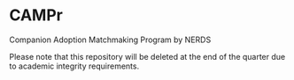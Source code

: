# CAMPr
Companion Adoption Matchmaking Program
by NERDS

Please note that this repository will be deleted at the end of the quarter due to academic integrity requirements.
